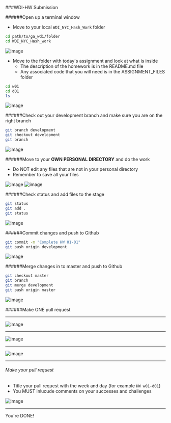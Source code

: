 ###WDI-HW Submission

######Open up a terminal window

- Move to your local `WDI_NYC_Hash_Work` folder

```bash
cd path/to/ga_wdi/folder
cd WDI_NYC_Hash_work
```
![image](./screenshots/work_directory.png)

- Move to the folder with today's assignment and look at what is inside
	- The description of the homework is in the README.md file
	- Any associated code that you will need is in the ASSIGNMENT_FILES folder

```bash
cd w01
cd d01
ls
```
![image](./screenshots/todays_folder.png)

######Check out your development branch and make sure you are on the right branch

```bash
git branch development
git checkout development
git branch
```

![image](./screenshots/checkout.png)


######Move to your __OWN PERSONAL DIRECTORY__ and do the work
- Do NOT edit any files that are not in your personal directory
- Remember to save all your files

![image](./screenshots/own_directory.png)
![image](./screenshots/do_work.png)



######Check status and add files to the stage

```bash
git status
git add .
git status
```

![image](./screenshots/git_add.png)


######Commit changes and push to Github

```bash
git commit -m "Complete HW 01-01"
git push origin development
```

![image](./screenshots/git_commit_push.png)


######Merge changes in to master and push to Github

```bash
git checkout master
git branch
git merge development
git push origin master
```

![image](./screenshots/merge_master.png)



######Make ONE pull request

---

![image](./screenshots/pull_request_01.png)

---

![image](./screenshots/pull_request_02.png)

---

![image](./screenshots/pull_request_03.png)

---
###### Make your pull request
- Title your pull request with the week and day (for example `HW w01-d01`)
- You MUST inlucude comments on your successes and challenges

![image](./screenshots/pull_request_04.png)

---

You're DONE!
